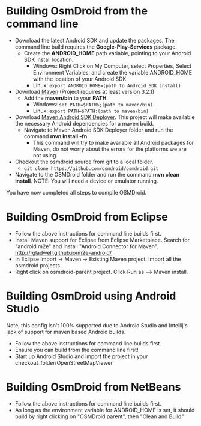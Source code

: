 # Building OsmDroid from the command line

 * Download the latest Android SDK and update the packages. The command line build requires the **Google-Play-Services** package.
   * Create the **ANDROID_HOME** path variable, pointing to your Android SDK install location.
     * Windows: Right Click on My Computer, select Properties, Select Environment Variables, and create the variable ANDROID_HOME with the location of your Android SDK
     * Linux: `export ANDROID_HOME=(path to Android SDK install)`
 * Download [Maven](http://maven.apache.org/download.html) (Project requires at least version 3.2.1)
   * Add the **maven/bin** to your **PATH**.
     * Windows: `set PATH=$PATH%;(path to maven/bin)`.
     * Linux: `export PATH=$PATH:(path to maven/bin)`
 * Download [Maven Android SDK Deployer](https://github.com/simpligility/maven-android-sdk-deployer). This project will make available the necessary Android dependencies for a maven build.
   * Navigate to Maven Android SDK Deployer folder and run the command **mvn install -fn**
     * This command will try to make available all Android packages for Maven, do not worry about the errors for the platforms we are not using.
 * Checkout the osmdroid source from git to a local folder.
   * `git clone https://github.com/osmdroid/osmdroid.git`
 * Navigate to the OSMDroid folder and run the command **mvn clean install**. NOTE: You will need a device or emulator running.

You have now completed all steps to compile OSMDroid.

# Building OsmDroid from Eclipse
 * Follow the above instructions for command line builds first.
 * Install Maven support for Eclipse from Eclipse Marketplace. Search for "android m2e" and install "Android Connector for Maven". http://rgladwell.github.io/m2e-android/
 * In Eclipse Import -> Maven -> Existing Maven project. Import all the osmdroid projects.
 * Right click on osmdroid-parent project. Click Run as --> Maven install.

# Building OsmDroid using Android Studio
Note, this config isn't 100% supported due to Android Studio and Intellij's lack of support for maven based Android builds.

 * Follow the above instructions for command line builds first.
 * Ensure you can build from the command line first!
 * Start up Android Studio and import the project in your checkout_folder/OpenStreetMapViewer


# Building OsmDroid from NetBeans
 * Follow the above instructions for command line builds first.
 * As long as the environment variable for ANDROID_HOME is set, it should build by right clicking on "OSMDroid parent", then "Clean and Build"